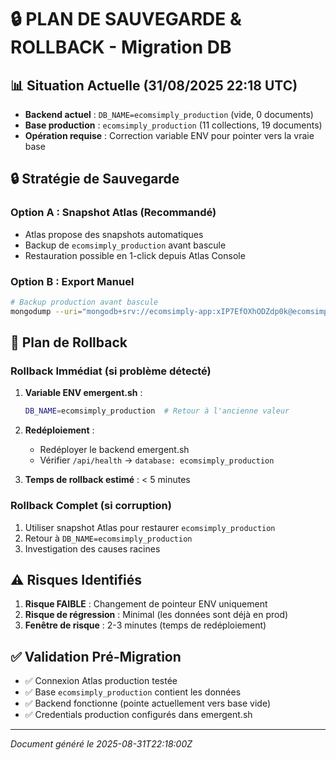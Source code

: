 # 🔒 PLAN DE SAUVEGARDE & ROLLBACK - Migration DB

## 📊 Situation Actuelle (31/08/2025 22:18 UTC)

- **Backend actuel** : `DB_NAME=ecomsimply_production` (vide, 0 documents)
- **Base production** : `ecomsimply_production` (11 collections, 19 documents)
- **Opération requise** : Correction variable ENV pour pointer vers la vraie base

## 🔒 Stratégie de Sauvegarde

### Option A : Snapshot Atlas (Recommandé)
- Atlas propose des snapshots automatiques
- Backup de `ecomsimply_production` avant bascule
- Restauration possible en 1-click depuis Atlas Console

### Option B : Export Manuel
```bash
# Backup production avant bascule
mongodump --uri="mongodb+srv://ecomsimply-app:xIP7EfOXhODZdp0k@ecomsimply.xagju9s.mongodb.net/ecomsimply_production" --out artifacts/backup_prod_$(date +%Y%m%d_%H%M%S)
```

## 🔄 Plan de Rollback

### Rollback Immédiat (si problème détecté)
1. **Variable ENV emergent.sh** :
   ```bash
   DB_NAME=ecomsimply_production  # Retour à l'ancienne valeur
   ```
   
2. **Redéploiement** :
   - Redéployer le backend emergent.sh
   - Vérifier `/api/health` → `database: ecomsimply_production`

3. **Temps de rollback estimé** : < 5 minutes

### Rollback Complet (si corruption)
1. Utiliser snapshot Atlas pour restaurer `ecomsimply_production`
2. Retour à `DB_NAME=ecomsimply_production`
3. Investigation des causes racines

## ⚠️ Risques Identifiés

1. **Risque FAIBLE** : Changement de pointeur ENV uniquement
2. **Risque de régression** : Minimal (les données sont déjà en prod)
3. **Fenêtre de risque** : 2-3 minutes (temps de redéploiement)

## ✅ Validation Pré-Migration

- ✅ Connexion Atlas production testée
- ✅ Base `ecomsimply_production` contient les données
- ✅ Backend fonctionne (pointe actuellement vers base vide)
- ✅ Credentials production configurés dans emergent.sh

---
*Document généré le 2025-08-31T22:18:00Z*